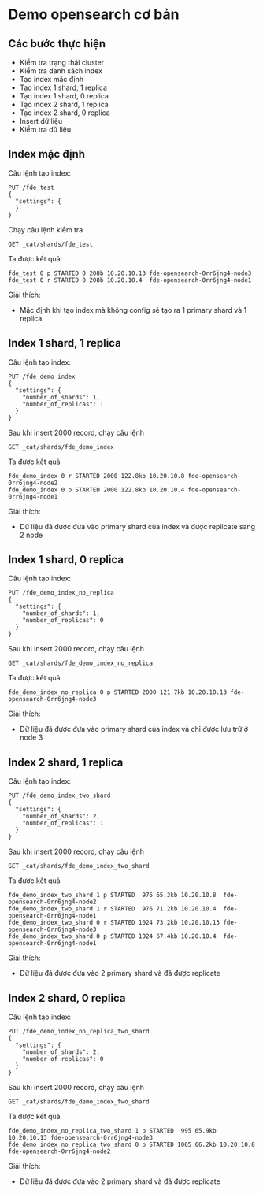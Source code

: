 # Demo opensearch cơ bản
## Các bước thực hiện
- Kiểm tra trạng thái cluster
- Kiểm tra danh sách index
- Tạo index mặc định
- Tạo index 1 shard, 1 replica
- Tạo index 1 shard, 0 replica
- Tạo index 2 shard, 1 replica
- Tạo index 2 shard, 0 replica
- Insert dữ liệu
- Kiểm tra dữ liệu
## Index mặc định
Câu lệnh tạo index:
```
PUT /fde_test
{
  "settings": {
  }
}
```
Chạy câu lệnh kiểm tra
```
GET _cat/shards/fde_test
```
Ta được kết quả:
```
fde_test 0 p STARTED 0 208b 10.20.10.13 fde-opensearch-0rr6jng4-node3
fde_test 0 r STARTED 0 208b 10.20.10.4  fde-opensearch-0rr6jng4-node1
```
Giải thích:
- Mặc định khi tạo index mà không config sẽ tạo ra 1 primary shard và 1 replica
## Index 1 shard, 1 replica
Câu lệnh tạo index:
```
PUT /fde_demo_index
{
  "settings": {
    "number_of_shards": 1,
    "number_of_replicas": 1
  }
}
```
Sau khi insert 2000 record, chạy câu lệnh
```
GET _cat/shards/fde_demo_index
```
Ta được kết quả
```
fde_demo_index 0 r STARTED 2000 122.8kb 10.20.10.8 fde-opensearch-0rr6jng4-node2
fde_demo_index 0 p STARTED 2000 122.8kb 10.20.10.4 fde-opensearch-0rr6jng4-node1
```
Giải thích: 
- Dữ liệu đã được đưa vào primary shard của index và được replicate sang 2 node

## Index 1 shard, 0 replica
Câu lệnh tạo index:
```
PUT /fde_demo_index_no_replica
{
  "settings": {
    "number_of_shards": 1,
    "number_of_replicas": 0
  }
}
```
Sau khi insert 2000 record, chạy câu lệnh
```
GET _cat/shards/fde_demo_index_no_replica
```
Ta được kết quả
```
fde_demo_index_no_replica 0 p STARTED 2000 121.7kb 10.20.10.13 fde-opensearch-0rr6jng4-node3

```
Giải thích: 
- Dữ liệu đã được đưa vào primary shard của index và chỉ được lưu trữ ở node 3

## Index 2 shard, 1 replica
Câu lệnh tạo index:
```
PUT /fde_demo_index_two_shard
{
  "settings": {
    "number_of_shards": 2,
    "number_of_replicas": 1
  }
}
```
Sau khi insert 2000 record, chạy câu lệnh
```
GET _cat/shards/fde_demo_index_two_shard
```
Ta được kết quả
```
fde_demo_index_two_shard 1 p STARTED  976 65.3kb 10.20.10.8  fde-opensearch-0rr6jng4-node2
fde_demo_index_two_shard 1 r STARTED  976 71.2kb 10.20.10.4  fde-opensearch-0rr6jng4-node1
fde_demo_index_two_shard 0 r STARTED 1024 73.2kb 10.20.10.13 fde-opensearch-0rr6jng4-node3
fde_demo_index_two_shard 0 p STARTED 1024 67.4kb 10.20.10.4  fde-opensearch-0rr6jng4-node1

```
Giải thích: 
- Dữ liệu đã được đưa vào 2 primary shard và đã được replicate

## Index 2 shard, 0 replica
Câu lệnh tạo index:
```
PUT /fde_demo_index_no_replica_two_shard
{
  "settings": {
    "number_of_shards": 2,
    "number_of_replicas": 0
  }
}
```
Sau khi insert 2000 record, chạy câu lệnh
```
GET _cat/shards/fde_demo_index_two_shard
```
Ta được kết quả
```
fde_demo_index_no_replica_two_shard 1 p STARTED  995 65.9kb 10.20.10.13 fde-opensearch-0rr6jng4-node3
fde_demo_index_no_replica_two_shard 0 p STARTED 1005 66.2kb 10.20.10.8  fde-opensearch-0rr6jng4-node2

```
Giải thích: 
- Dữ liệu đã được đưa vào 2 primary shard và đã được replicate